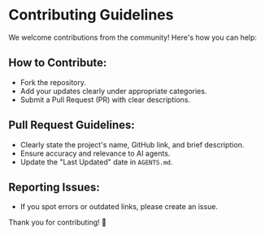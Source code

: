 # Contributing Guidelines

We welcome contributions from the community! Here's how you can help:

## How to Contribute:
- Fork the repository.
- Add your updates clearly under appropriate categories.
- Submit a Pull Request (PR) with clear descriptions.

## Pull Request Guidelines:
- Clearly state the project's name, GitHub link, and brief description.
- Ensure accuracy and relevance to AI agents.
- Update the "Last Updated" date in `AGENTS.md`.

## Reporting Issues:
- If you spot errors or outdated links, please create an issue.

Thank you for contributing! 🙌
